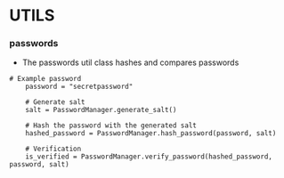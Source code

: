 # UTILS

### passwords
- The passwords util class hashes and compares passwords
```commandline
# Example password
    password = "secretpassword"

    # Generate salt
    salt = PasswordManager.generate_salt()

    # Hash the password with the generated salt
    hashed_password = PasswordManager.hash_password(password, salt)

    # Verification
    is_verified = PasswordManager.verify_password(hashed_password, password, salt)
```
